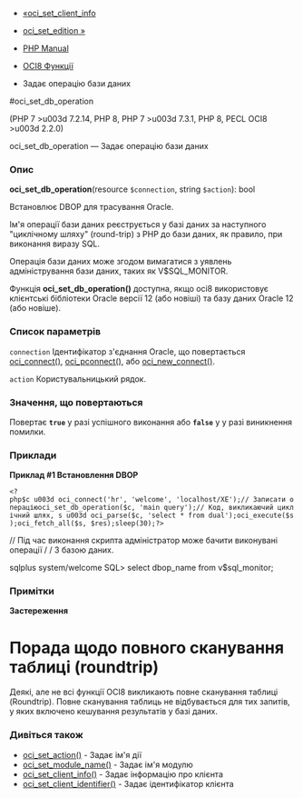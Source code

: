 - [«oci_set_client_info](function.oci-set-client-info.md)
- [oci_set_edition »](function.oci-set-edition.md)

- [PHP Manual](index.md)
- [OCI8 Функції](ref.oci8.md)
- Задає операцію бази даних

#oci_set_db_operation

(PHP 7 \>u003d 7.2.14, PHP 8, PHP 7 \>u003d 7.3.1, PHP 8, PECL OCI8 \>u003d 2.2.0)

oci_set_db_operation — Задає операцію бази даних

### Опис

**oci_set_db_operation**(resource `$connection`, string `$action`): bool

Встановлює DBOP для трасування Oracle.

Ім'я операції бази даних реєструється у базі даних за наступного
"циклічному шляху" (round-trip) з PHP до бази даних, як правило, при
виконання виразу SQL.

Операція бази даних може згодом вимагатися з уявлень
адміністрування бази даних, таких як V$SQL_MONITOR.

Функція **oci_set_db_operation()** доступна, якщо oci8 використовує
клієнтські бібліотеки Oracle версії 12 (або новіші) та базу даних Oracle
12 (або новіше).

### Список параметрів

`connection`
Ідентифікатор з'єднання Oracle, що повертається
[oci_connect()](function.oci-connect.md),
[oci_pconnect()](function.oci-pconnect.md), або
[oci_new_connect()](function.oci-new-connect.md).

`action`
Користувальницький рядок.

### Значення, що повертаються

Повертає **`true`** у разі успішного виконання або **`false`** у
у разі виникнення помилки.

### Приклади

**Приклад #1 Встановлення DBOP**

` <?php$c u003d oci_connect('hr', 'welcome', 'localhost/XE');// Записати операціюoci_set_db_operation($c, 'main query');// Код, викликаючий циклічний шлях, s u003d oci_parse($c, 'select * from dual');oci_execute($s);oci_fetch_all($s, $res);sleep(30);?> `

// Під час виконання скрипта адміністратор може бачити виконувані операції
/ / З базою даних.

sqlplus system/welcome
SQL> select dbop_name from v$sql_monitor;

### Примітки

**Застереження**

# Порада щодо повного сканування таблиці (roundtrip)

Деякі, але не всі функції OCI8 викликають повне сканування таблиці
(Roundtrip). Повне сканування таблиць не відбувається для тих запитів,
у яких включено кешування результатів у базі даних.

### Дивіться також

- [oci_set_action()](function.oci-set-action.md) - Задає ім'я
дії
- [oci_set_module_name()](function.oci-set-module-name.md) - Задає
ім'я модулю
- [oci_set_client_info()](function.oci-set-client-info.md) - Задає
інформацію про клієнта
- [oci_set_client_identifier()](function.oci-set-client-identifier.md) -
Задає ідентифікатор клієнта
